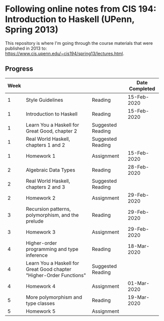 # Following online notes from CIS 194: Introduction to Haskell (UPenn, Spring 2013)

This repository is where I'm going through the course materials that were published in 2013 to: <https://www.cis.upenn.edu/~cis194/spring13/lectures.html>.

## Progress
Week |                                       |                   | Date Completed
---  | ---                                   | ---               | ---
1    | Style Guidelines                      | Reading           | 15-Feb-2020
1    | Introduction to Haskell               | Reading           | 15-Feb-2020
1    | Learn You a Haskell for Great Good, chapter 2 | Suggested Reading
1    | Real World Haskell, chapters 1 and 2  | Suggested Reading |
1    | Homework 1                            | Assignment        | 15-Feb-2020
2    | Algebraic Data Types                  | Reading           | 28-Feb-2020
2    | Real World Haskell, chapters 2 and 3  | Suggested Reading |
2    | Homework 2                            | Assignment        | 29-Feb-2020
3    | Recursion patterns, polymorphism, and the prelude | Reading    | 29-Feb-2020
3    | Homework 3                                        | Assignment | 29-Feb-2020
4    | Higher-order programming and type inference       | Reading    | 18-Mar-2020
4    | Learn You a Haskell for Great Good chapter "Higher-Order Functions" | Suggested Reading |
4    | Homework 4                                        | Assignment | 01-Mar-2020
5    | More polymorphism and type classes    | Reading           | 19-Mar-2020
5    | Homework 5                            | Assignment        |
